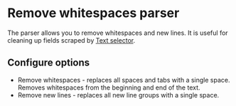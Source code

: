 # Remove whitespaces parser
The parser allows you to remove whitespaces and new lines. It is useful for cleaning up fields scraped by [Text selector][text-selector].

## Configure options
 * Remove whitespaces - replaces all spaces and tabs with a single space. Removes whitespaces from the beginning and end 
 of the text.
 * Remove new lines - replaces all new line groups with a single space.
 
 [text-selector]: ../Selectors/Text%20selector.md
